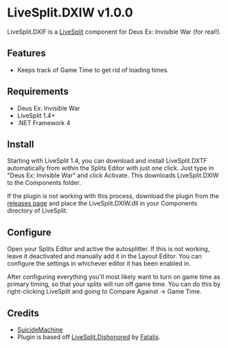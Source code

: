 ﻿LiveSplit.DXIW v1.0.0
=====================

LiveSplit.DXIF is a [LiveSplit](http://livesplit.org/) component for Deus Ex: Invisible War (for real!).

Features
--------
  * Keeps track of Game Time to get rid of loading times.

Requirements
------------

  * Deus Ex: Invisible War
  * LiveSplit 1.4+
  * .NET Framework 4  

Install
-------
Starting with LiveSplit 1.4, you can download and install LiveSplit.DXTF automatically from within the Splits Editor with just one click. Just type in "Deus Ex: Invisible War" and click Activate. This downloads LiveSplit.DXIW to the Components folder.

If the plugin is not working with this process, download the plugin from the [releases page](https://github.com/SuiMachine/LiveSplit.DXIW/releases) and place the LiveSplit.DXIW.dll in your Components directory of LiveSplit.

Configure
---------
Open your Splits Editor and active the autosplitter. If this is not working, leave it deactivated and manually add it in the Layout Editor. You can configure the settings in whichever editor it has been enabled in.

After configuring everything you'll most likely want to turn on game time as primary timing, so that your splits will run off game time. You can do this by right-clicking LiveSplit and going to Compare Against -> Game Time.


Credits
-------
  * [SuicideMachine](http://twitch.tv/suicidemachine)
  * Plugin is based off [LiveSplit.Dishonored](https://github.com/fatalis/LiveSplit.Dishonored) by [Fatalis](http://twitch.tv/fatalis_).
